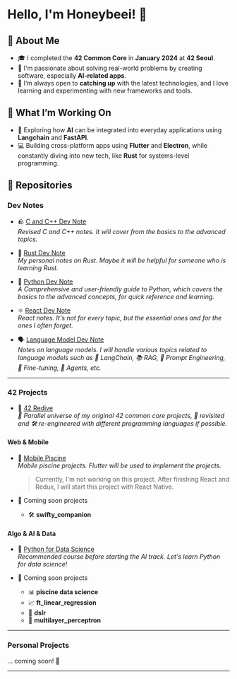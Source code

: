 # Hello, I'm Honeybeei! 🐝

## 🚀 About Me

- 🎓 I completed the **42 Common Core** in **January 2024** at **42 Seoul**.
- 🤖 I'm passionate about solving real-world problems by creating software, especially **AI-related apps**.
- 🌱 I’m always open to **catching up** with the latest technologies, and I love learning and experimenting with new frameworks and tools.

## 🚧 What I’m Working On

- 🌱 Exploring how **AI** can be integrated into everyday applications using **Langchain** and **FastAPI**.
- 💻 Building cross-platform apps using **Flutter** and **Electron**, while constantly diving into new tech, like **Rust** for systems-level programming.

## 🌟 Repositories

### Dev Notes

- 🪨 [C and C++ Dev Note](https://github.com/Honeybeei/c-cpp-dev-note)  
  *Revised C and C++ notes. It will cover from the basics to the advanced topics.*

- 🦀 [Rust Dev Note](https://github.com/Honeybeei/rust-dev-note)  
  *My personal notes on Rust. Maybe it will be helpful for someone who is learning Rust.*

- 🐍 [Python Dev Note](https://github.com/Honeybeei/python-dev-note)  
  *A Comprehensive and user-friendly guide to Python, which covers the basics to the advanced concepts, for quick reference and learning.*

- ⚛ [React Dev Note](https://github.com/Honeybeei/react-dev-note)  
  *React notes. It's not for every topic, but the essential ones and for the ones I often forget.*

- 🗣️ [Language Model Dev Note](https://github.com/Honeybeei/language-model-dev-note)  
  *Notes on language models. I will handle various topics related to language models such as 🦜 LangChain, 📚 RAG, 📝 Prompt Engineering, 🔧 Fine-tuning, 🤖 Agents, etc.*

---

### 42 Projects

- 🔁 [42 Redive](https://github.com/Honeybeei/42-Redive)  
  *🌌 Parallel universe of my original 42 common core projects, 🔁 revisited and 🛠️ re-engineered with different programming languages if possible.*

#### Web & Mobile

- 📱 [Mobile Piscine](https://github.com/Honeybeei/42-mobile-piscine)  
  *Mobile piscine projects. Flutter will be used to implement the projects.*
  > Currently, I'm not working on this project. After finishing React and Redux, I will start this project with React Native.

- 🚧 Coming soon projects
  - 🛠️ **swifty_companion**

#### Algo & AI & Data

- 🐍 [Python for Data Science](https://github.com/Honeybeei/42-python-for-data-science)  
  *Recommended course before starting the AI track. Let's learn Python for data science!*

- 🚧 Coming soon projects
  - 📊 **piscine data science**
  - 📈 **ft_linear_regression**
  - 🤖 **dslr**
  - 🧠 **multilayer_perceptron**

---

### Personal Projects

... coming soon! 🚀

---

